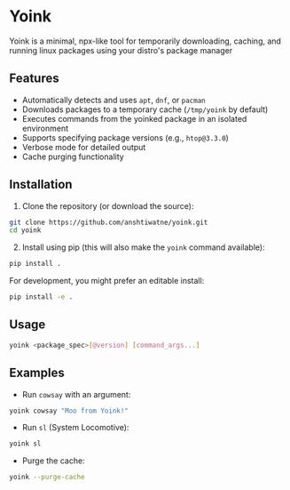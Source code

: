 # Yoink

Yoink is a minimal, npx-like tool for temporarily downloading, caching, and running linux packages using your distro's package manager

## Features

- Automatically detects and uses `apt`, `dnf`, or `pacman`
- Downloads packages to a temporary cache (`/tmp/yoink` by default)
- Executes commands from the yoinked package in an isolated environment
- Supports specifying package versions (e.g., `htop@3.3.0`)
- Verbose mode for detailed output
- Cache purging functionality

## Installation

1.  Clone the repository (or download the source):

```bash
git clone https://github.com/anshtiwatne/yoink.git
cd yoink
```

2.  Install using pip (this will also make the `yoink` command available):

```bash
pip install .
```
For development, you might prefer an editable install:
```bash
pip install -e .
```

## Usage

```bash
yoink <package_spec>[@version] [command_args...]
```

## Examples

- Run `cowsay` with an argument:

```bash
yoink cowsay "Moo from Yoink!"
```

- Run `sl` (System Locomotive):

```bash
yoink sl
```

- Purge the cache:

```bash
yoink --purge-cache
```

